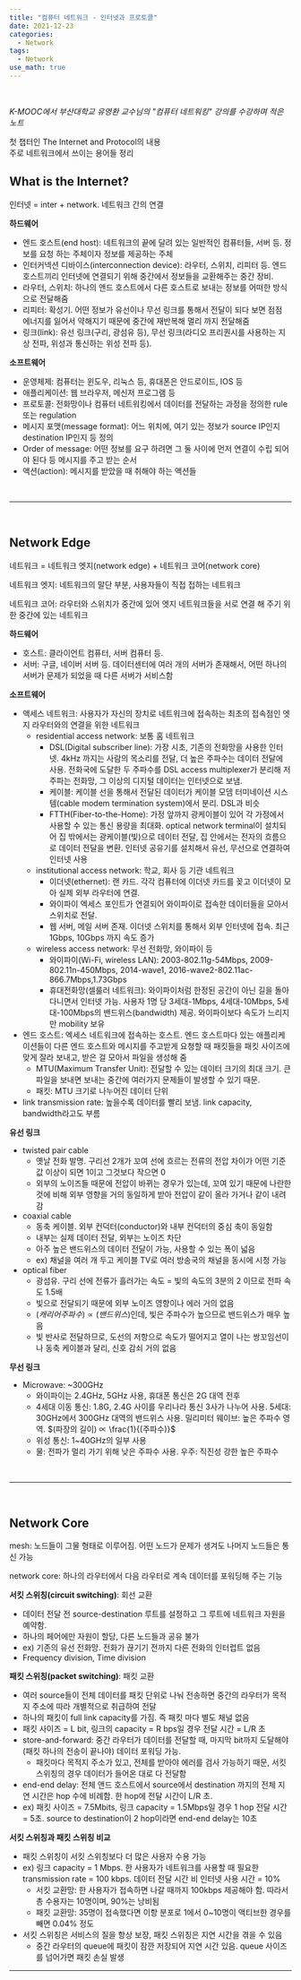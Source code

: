 ```yaml
---
title: "컴퓨터 네트워크 - 인터넷과 프로토콜"
date: 2021-12-23
categories:
  - Network
tags:
  - Network
use_math: true
---
```


<br>

*K-MOOC에서 부산대학교 유영환 교수님의 "컴퓨터 네트워킹" 강의를 수강하며 적은 노트*

첫 챕터인 The Internet and Protocol의 내용  
주로 네트워크에서 쓰이는 용어들 정리
<br>

## What is the Internet?
인터넷 = inter + network. 네트워크 간의 연결

**하드웨어**
- 엔드 호스트(end host): 네트워크의 끝에 달려 있는 일반적인 컴퓨터들, 서버 등. 정보를 요청 하는 주체이자 정보를 제공하는 주체
-	인터커넥션 디바이스(interconnection device): 라우터, 스위치, 리피터 등. 엔드 호스트끼리 인터넷에 연결되기 위해 중간에서 정보들을 교환해주는 중간 장비.
-	라우터, 스위치: 하나의 앤드 호스트에서 다른 호스트로 보내는 정보를 어떠한 방식으로 전달해줌
-	리피터: 확성기. 어떤 정보가 유선이나 무선 링크를 통해서 전달이 되다 보면 점점 에너지를 잃어서 약해지기 때문에 중간에 재반복해 멀리 까지 전달해줌
-	링크(link): 유선 링크(구리, 광섬유 등), 무선 링크(라디오 프리퀀시를 사용하는 지상 전파, 위성과 통신하는 위성 전파 등).

**소프트웨어**
-	운영체제: 컴퓨터는 윈도우, 리눅스 등, 휴대폰은 안드로이드, IOS 등
-	애플리케이션: 웹 브라우저, 메신저 프로그램 등
-	프로토콜: 전화망이나 컴퓨터 네트워킹에서 데이터를 전달하는 과정을 정의한 rule 또는 regulation
-	메시지 포맷(message format): 어느 위치에, 여기 있는 정보가 source IP인지 destination IP인지 등 정의
-	Order of message: 어떤 정보를 요구 하려면 그 둘 사이에 먼저 연결이 수립 되어야 된다 등 메시지를 주고 받는 순서
-	액션(action): 메시지를 받았을 때 취해야 하는 액션들

<br>

---

<br>

## Network Edge
네트워크 = 네트워크 엣지(network edge) + 네트워크 코어(network core)

네트워크 엣지: 네트워크의 말단 부분, 사용자들이 직접 접하는 네트워크

네트워크 코어: 라우터와 스위치가 중간에 있어 엣지 네트워크들을 서로 연결 해 주기 위한 중간에 있는 네트워크

**하드웨어**
-	호스트: 클라이언트 컴퓨터, 서버 컴퓨터 등.
-	서버: 구글, 네이버 서버 등. 데이터센터에 여러 개의 서버가 존재해서, 어떤 하나의 서버가 문제가 되었을 때 다른 서버가 서비스함

**소프트웨어**
-	액세스 네트워크: 사용자가 자신의 장치로 네트워크에 접속하는 최초의 접속점인 엣지 라우터와의 연결을 위한 네트워크
    -	residential access network: 보통 홈 네트워크
        - DSL(Digital subscriber line): 가장 시초, 기존의 전화망을 사용한 인터넷. 4kHz 까지는 사람의 목소리를 전달, 더 높은 주파수는 데이터 전달에 사용. 전화국에 도달한 두 주파수를 DSL access multiplexer가 분리해 저주파는 전화망, 그 이상의 디지털 데이터는 인터넷으로 보냄.
        -	케이블: 케이블 선을 통해서 전달된 데이터가 케이블 모뎀 터미네이션 시스템(cable modem termination system)에서 분리. DSL과 비슷
        -	FTTH(Fiber-to-the-Home): 가정 앞까지 광케이블이 있어 각 가정에서 사용할 수 있는 통신 용량을 최대화. optical network terminal이 설치되어 집 밖에서는 광케이블(빛)으로 데이터 전달, 집 안에서는 전자의 흐름으로 데이터 전달을 변환. 인터넷 공유기를 설치해서 유선, 무선으로 연결하여 인터넷 사용
    -	institutional access network: 학교, 회사 등 기관 네트워크
        -	이더넷(ethernet): 랜 카드. 각각 컴퓨터에 이더넷 카드를 꽂고 이더넷이 모아 실제 외부 라우터에 연결.
        -	와이파이 엑세스 포인트가 연결되어 와이파이로 접속한 데이터들을 모아서 스위치로 전달.
        -	웹 서버, 메일 서버 존재. 이더넷 스위치를 통해서 외부 인터넷에 접속. 최근 1Gbps, 10Gbps 까지 속도 증가
    -	wireless access network: 무선 전화망, 와이파이 등
        -	와이파이(Wi-Fi, wireless LAN): 2003-802.11g-54Mbps, 2009-802.11n-450Mbps, 2014-wave1, 2016-wave2-802.11ac-866.7Mbps,1.73Gbps
        -	휴대전화망(셀룰러 네트워크): 와이파이처럼 한정된 공간이 아닌 길을 돌아다니면서 인터넷 가능. 사용자 1명 당 3세대-1Mbps, 4세대-10Mbps, 5세대-100Mbps의 밴드위스(bandwidth) 제공. 와이파이보다 속도가 느리지만 mobility 보유
-	엔드 호스트: 엑세스 네트워크에 접속하는 호스트. 엔드 호스트마다 있는 애플리케이션들이 다른 엔드 호스트와 메시지를 주고받게 요청할 때 패킷들을 패킷 사이즈에 맞게 잘라 보내고, 받은 걸 모아서 파일을 생성해 줌
    -	MTU(Maximum Transfer Unit): 전달할 수 있는 데이터 크기의 최대 크기. 큰 파일을 보내면 보내는 중간에 여러가지 문제들이 발생할 수 있기 때문.
    -	패킷: MTU 크기로 나누어진 데이터 단위
-	link transmission rate: 높을수록 데이터를 빨리 보냄. link capacity, bandwidth라고도 부름

**유선 링크**
-	twisted pair cable
    -	옛날 전화 발명. 구리선 2개가 꼬여 선에 흐르는 전류의 전압 차이가 어떤 기준 값 이상이 되면 1이고 그것보다 작으면 0
    -	외부의 노이즈들 때문에 전압이 바뀌는 경우가 있는데, 꼬여 있기 때문에 나란한 것에 비해 외부 영향을 거의 동일하게 받아 전압이 같이 올라 가거나 같이 내려 감
-	coaxial cable
    -	동축 케이블. 외부 컨덕터(conductor)와 내부 컨덕터의 중심 축이 동일함
    -	내부는 실제 데이터 전달, 외부는 노이즈 차단
    -	아주 높은 밴드위스의 데이터 전달이 가능, 사용할 수 있는 폭이 넓음
    -	ex) 채널을 여러 개 두고 케이블 TV로 여러 방송국의 채널을 동시에 시청 가능
-	optical fiber
    -	광섬유. 구리 선에 전류가 흘러가는 속도 = 빛의 속도의 3분의 2 이므로 전파 속도 1.5배
    -	빛으로 전달되기 때문에 외부 노이즈 영향이나 에러 거의 없음
    -	$(캐리어 주파수) ∝ (밴드위스)$인데, 빛은 주파수가 높으므로 밴드위스가 매우 높음
    -	빛 반사로 전달하므로, 도선의 저항으로 속도가 떨어지고 열이 나는 쌍꼬임선이나 동축 케이블과 달리, 신호 감쇠 거의 없음

**무선 링크**
-	Microwave: ~300GHz
    -	와이파이는 2.4GHz, 5GHz 사용, 휴대폰 통신은 2G 대역 전후
    -	4세대 이동 통신: 1.8G, 2.4G 사이를 우리나라 통신 3사가 나누어 사용. 5세대: 30GHz에서 300GHz 대역의 밴드위스 사용. 밀리미터 웨이브: 높은 주파수 영역. $(파장의 길이) ∝ \frac{1}{(주파수)}$
    -	위성 통신: 1~40GHz의 일부 사용
    -	물: 전파가 멀리 가기 위해 낮은 주파수 사용. 우주: 직진성 강한 높은 주파수

<br>

---

<br>

## Network Core
mesh: 노드들이 그물 형태로 이루어짐. 어떤 노드가 문제가 생겨도 나머지 노드들은 통신 가능

network core: 하나의 라우터에서 다음 라우터로 계속 데이터를 포워딩해 주는 기능

**서킷 스위칭(circuit switching)**: 회선 교환
-	데이터 전달 전 source-destination 루트를 설정하고 그 루트에 네트워크 자원을 예약함.
-	하나의 페어에만 자원이 할당, 다른 노드들과 공유 불가
-	ex) 기존의 유선 전화망. 전화가 끊기기 전까지 다른 전화의 인터럽트 없음
-	Frequency division, Time division

**패킷 스위칭(packet switching)**: 패킷 교환
-	여러 source들이 전체 데이터를 패킷 단위로 나눠 전송하면 중간의 라우터가 목적지 주소에 따라 개별적으로 취급하여 전달
-	하나의 패킷이 full link capacity를 가짐. 즉 패킷 마다 별도 채널 없음
-	패킷 사이즈 = L bit, 링크의 capacity = R bps일 경우 전달 시간 = L/R 초
-	store-and-forward: 중간 라우터가 데이터를 전달할 때, 마지막 bit까지 도달해야(패킷 하나의 전송이 끝나야) 데이터 포워딩 가능.
    -   패킷마다 목적지 주소가 있고, 전체를 받아야 에러를 검사 가능하기 때문, 서킷 스위칭의 경우 데이터가 들어온 대로 다 전달함
-	end-end delay: 전체 앤드 호스트에서 source에서 destination 까지의 전체 지연 시간은 hop 수에 비례함. 한 hop에 전달 시간이 L/R 초.
-	ex) 패킷 사이즈 = 7.5Mbits, 링크 capacity = 1.5Mbps일 경우 1 hop 전달 시간 = 5초. source to destination이 2 hop이라면 end-end delay는 10초

**서킷 스위칭과 패킷 스위칭 비교**
-	패킷 스위칭이 서킷 스위칭보다 더 많은 사용자 수용 가능
-	ex) 링크 capacity = 1 Mbps. 한 사용자가 네트워크를 사용할 때 필요한 transmission rate = 100 kbps. 데이터 전달 시간 비 인터넷 사용 시간 = 10%
    -	서킷 교환망: 한 사용자가 접속하면 나갈 때까지 100kbps 제공해야 함. 따라서 총 수용자는 10명이며, 90%는 낭비됨
    -	패킷 교환망: 35명이 접속했다면 이항 분포로 1에서 0~10명이 액티브한 경우를 빼면 0.04% 정도
-	서킷 스위칭은 서비스의 질을 항상 보장, 패킷 스위칭은 지연 시간을 겪을 수 있음
    -	중간 라우터의 queue에 패킷이 잠깐 저장되어 지연 시간 있음. queue 사이즈를 넘어가면 패킷 손실 발생


---


<br>

